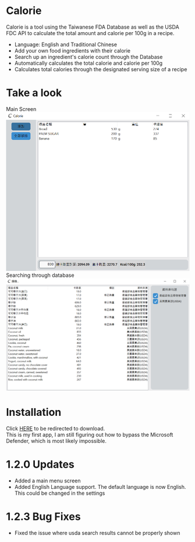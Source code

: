 # Calorie
Calorie is a tool using the Taiwanese FDA Database as well as the USDA FDC API to calculate the total amount and calorie per 100g in a recipe.
* Language: English and Traditional Chinese
* Add your own food ingredients with their calorie
* Search up an ingredient's calorie count through the Database
* Automatically calculates the total calorie and calorie per 100g
* Calculates total calories through the designated serving size of a recipe <br />
# Take a look
Main Screen <br />
<img src="data/main_zhtw.PNG" alt="main_zhtw" width="600"/><br />
Searching through database <br />
<img src="data/search_zhtw.PNG" alt="search_zhtw" width="600"/><br />
# Installation
Click [HERE](https://drive.google.com/file/d/1CtKTIe3JLTJjbugSLyhGvtaYly5Kuj-5/view?usp=sharing) to be redirected to download.<br />
This is my first app, I am still figuring out how to bypass the Microsoft Defender, which is most likely impossible.
# 1.2.0 Updates
* Added a main menu screen
* Added English Language support. The default language is now English. This could be changed in the settings
# 1.2.3 Bug Fixes
* Fixed the issue where usda search results cannot be properly shown
